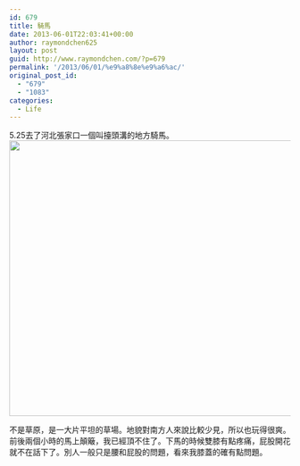 ```yaml
---
id: 679
title: 騎馬
date: 2013-06-01T22:03:41+00:00
author: raymondchen625
layout: post
guid: http://www.raymondchen.com/?p=679
permalink: '/2013/06/01/%e9%a8%8e%e9%a6%ac/'
original_post_id:
  - "679"
  - "1083"
categories:
  - Life
---
```

5.25去了河北張家口一個叫擡頭溝的地方騎馬。[<img class=" wp-image-680 alignnone" alt="" src="http://www.raymondchen.com/wp-content/uploads/2013/06/2013-05-25-12.26.44.jpg" width="1920" height="494" />](http://www.raymondchen.com/wp-content/uploads/2013/06/2013-05-25-12.26.44.jpg)

不是草原，是一大片平坦的草場。地貌對南方人來說比較少見，所以也玩得很爽。前後兩個小時的馬上顛簸，我已經頂不住了。下馬的時候雙膝有點疼痛，屁股開花就不在話下了。別人一般只是腰和屁股的問題，看來我膝蓋的確有點問題。